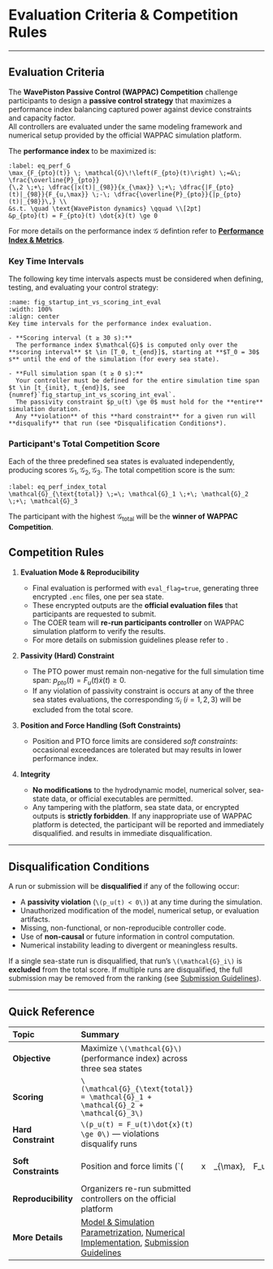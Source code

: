 # Evaluation Criteria & Competition Rules

---

## Evaluation Criteria

The **WavePiston Passive Control (WAPPAC) Competition** challenge participants to design a **passive control strategy** that maximizes a performance index balancing captured power against device constraints and capacity factor.  
All controllers are evaluated under the same modeling framework and numerical setup provided by the official WAPPAC simulation platform.

The **performance index** to be maximized is:

```{math}
:label: eq_perf_G
\max_{F_{pto}(t)} \; \mathcal{G}\!\left(F_{pto}(t)\right) \;=&\; 
\frac{\overline{P}_{pto}}
{\,2 \;+\; \dfrac{|x(t)|_{98}}{x_{\max}} \;+\; \dfrac{|F_{pto}(t)|_{98}}{F_{u,\max}} \;-\; \dfrac{\overline{P}_{pto}}{|p_{pto}(t)|_{98}}\,} \\
&s.t. \quad \text{WavePiston dynamics} \qquad \\[2pt]
&p_{pto}(t) = F_{pto}(t) \dot{x}(t) \ge 0
```
For more details on the performance index $\mathcal{G}$ defintion refer to [**Performance Index & Metrics**](./performance_index.md).

### Key Time Intervals


The following key time intervals aspects must be considered when defining, testing, and evaluating your control strategy:

```{figure} ../_static/figures/schematics/startup_int_vs_scoring_int.png
:name: fig_startup_int_vs_scoring_int_eval
:width: 100%
:align: center
Key time intervals for the performance index evaluation.
```

```{important}
- **Scoring interval (t ≥ 30 s):**  
  The performance index $\mathcal{G}$ is computed only over the **scoring interval** $t \in [T_0, t_{end}]$, starting at **$T_0 = 30$ s** until the end of the simulation (for every sea state).  

- **Full simulation span (t ≥ 0 s):**  
  Your controller must be defined for the entire simulation time span $t \in [t_{init}, t_{end}]$, see {numref}`fig_startup_int_vs_scoring_int_eval`.  
  The passivity constraint $p_u(t) \ge 0$ must hold for the **entire** simulation duration.  
  Any **violation** of this **hard constraint** for a given run will **disqualify** that run (see *Disqualification Conditions*).
```

### Participant's Total Competition Score
Each of the three predefined sea states is evaluated independently, producing scores $\mathcal{G}_1, \mathcal{G}_2, \mathcal{G}_3$.
The total competition score is the sum:

```{math}
:label: eq_perf_index_total
\mathcal{G}_{\text{total}} \;=\; \mathcal{G}_1 \;+\; \mathcal{G}_2 \;+\; \mathcal{G}_3
```
The participant with the highest $\mathcal{G}_{\text{total}}$ will be the **winner of WAPPAC Competition**.


## Competition Rules

1. **Evaluation Mode & Reproducibility**

   * Final evaluation is performed with `eval_flag=true`, generating three encrypted `.enc` files, one per sea state.
   * These encrypted outputs are the **official evaluation files** that participants are requested to submit.
   * The COER team will **re-run participants controller** on WAPPAC simulation platform to verify the results.
   * For more details on submission guidelines please refer to []().

2. **Passivity (Hard) Constraint**
   * The PTO power must remain non-negative for the full simulation time span:
     $p_{pto}(t) = F_u(t)\dot{x}(t) \ge 0$. 
   * If any violation of passivity constraint is occurs at any of the three sea states evaluations, the corresponding $\mathcal{G}_i$ ($i=1,2,3$) will be excluded from the total score.

3. **Position and Force Handling (Soft Constraints)**

   * Position and PTO force limits are considered *soft constraints*:
     occasional exceedances are tolerated but may results in lower performance index.

4. **Integrity**
   * **No modifications** to the hydrodynamic model, numerical solver, sea-state data, or official executables are permitted. 
   * Any tampering with the platform, sea state data, or encrypted outputs is **strictly forbidden**. If any inappropriate use of WAPPAC platform is detected, the participant will be reported and immediately disqualified. and results in immediate disqualification.


---

## Disqualification Conditions

A run or submission will be **disqualified** if any of the following occur:

* A **passivity violation** (`\(p_u(t) < 0\)`) at any time during the simulation.
* Unauthorized modification of the model, numerical setup, or evaluation artifacts.
* Missing, non-functional, or non-reproducible controller code.
* Use of **non-causal** or future information in control computation.
* Numerical instability leading to divergent or meaningless results.

If a single sea-state run is disqualified, that run’s `\(\mathcal{G}_i\)` is **excluded** from the total score.
If multiple runs are disqualified, the full submission may be removed from the ranking (see [Submission Guidelines](./submission_guidelines.md)).

---

## Quick Reference

| **Topic**            | **Summary**                                                                                                                                                                                 |   |          |     |                                   |
| :------------------- | :------------------------------------------------------------------------------------------------------------------------------------------------------------------------------------------ | - | -------- | --- | --------------------------------- |
| **Objective**        | Maximize `\(\mathcal{G}\)` (performance index) across three sea states                                                                                                                      |   |          |     |                                   |
| **Scoring**          | `\(\mathcal{G}_{\text{total}} = \mathcal{G}_1 + \mathcal{G}_2 + \mathcal{G}_3\)`                                                                                                            |   |          |     |                                   |
| **Hard Constraint**  | `\(p_u(t) = F_u(t)\dot{x}(t) \ge 0\)` — violations disqualify runs                                                                                                                          |   |          |     |                                   |
| **Soft Constraints** | Position and force limits (`(                                                                                                                                                               | x | _{\max}, | F_u | _{\max})`) affect `(\mathcal{G})` |
| **Reproducibility**  | Organizers re-run submitted controllers on the official platform                                                                                                                            |   |          |     |                                   |
| **More Details**     | [Model & Simulation Parametrization](./model_simulation_parametrization.md), [Numerical Implementation](./numerical_implementation.md), [Submission Guidelines](./submission_guidelines.md) |   |          |     |                                   |







